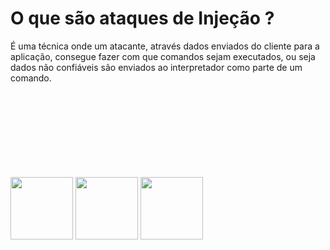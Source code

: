 # O que são ataques de Injeção ?
É uma técnica onde um atacante, através dados enviados do cliente para a aplicação, consegue fazer com que comandos sejam executados, ou seja dados não confiáveis são enviados ao interpretador como parte de um comando.

<div style="margin-top:150px" grid="~ cols-3">
  <Image src="/hacker.png" style="width:100px;height:100px;margin: 0 auto" />
  <Image src="/server-icon.png" style="width:100px;height:100px;margin: 0 auto" />
  <Image src="/db-server-icon.png" style="width:100px;height:100px;margin: 0 auto" />
</div>

<arrow x1="250" y1="360" x2="440" y2="360" color="#4c4" width="3" arrowSize="1" />

<arrow x1="550" y1="360" x2="720" y2="360" color="#4c4" width="3" arrowSize="1" />